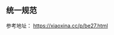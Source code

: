<!--
 * @Date: 2022-08-02 15:50:56
 * @LastEditors: M.re c1029mq@qq.com
 * @LastEditTime: 2022-08-02 15:50:56
 * @FilePath: /wbp-rule-team/readme.md
-->
## 统一规范
参考地址：  https://xiaoxina.cc/p/be27.html
 